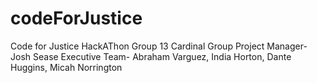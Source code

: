 # codeForJustice
Code for Justice HackAThon Group 13 
Cardinal Group 
Project Manager-Josh Sease
Executive Team- Abraham Varguez, India Horton, Dante Huggins, Micah Norrington
